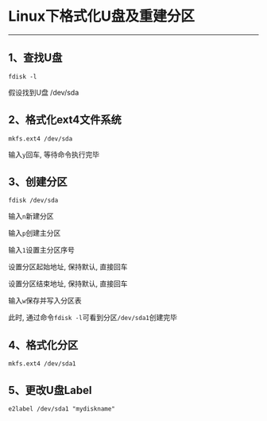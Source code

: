# Linux下格式化U盘及重建分区

---

## 1、查找U盘

```
fdisk -l
```

假设找到U盘 /dev/sda

## 2、格式化ext4文件系统

```
mkfs.ext4 /dev/sda
```

输入`y`回车, 等待命令执行完毕

## 3、创建分区

```
fdisk /dev/sda
```

输入`n`新建分区

输入`p`创建主分区

输入`1`设置主分区序号

设置分区起始地址, 保持默认, 直接回车

设置分区结束地址, 保持默认, 直接回车

输入`w`保存并写入分区表

此时, 通过命令`fdisk -l`可看到分区`/dev/sda1`创建完毕

## 4、格式化分区

```
mkfs.ext4 /dev/sda1
```

## 5、更改U盘Label

```
e2label /dev/sda1 "mydiskname"
```

